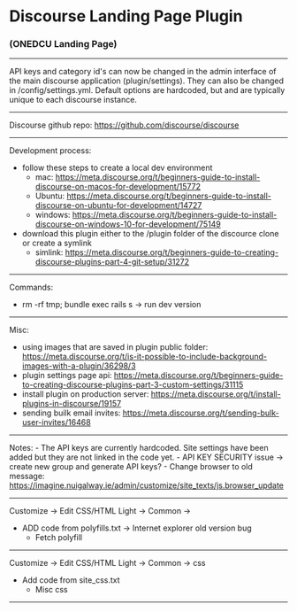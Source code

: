 # Discourse Landing Page Plugin
### (ONEDCU Landing Page)

---

API keys and category id's can now be changed in the admin interface of the main discourse application (plugin/settings). They can also be changed in /config/settings.yml. Default options are hardcoded, but and are typically unique to each discourse instance.

---

Discourse github repo: https://github.com/discourse/discourse

---

Development process:
 - follow these steps to create a local dev environment
   - mac: https://meta.discourse.org/t/beginners-guide-to-install-discourse-on-macos-for-development/15772
   - Ubuntu: https://meta.discourse.org/t/beginners-guide-to-install-discourse-on-ubuntu-for-development/14727
   - windows: https://meta.discourse.org/t/beginners-guide-to-install-discourse-on-windows-10-for-development/75149
 - download this plugin either to the /plugin folder of the discource clone or create a symlink
 	 - simlink: https://meta.discourse.org/t/beginners-guide-to-creating-discourse-plugins-part-4-git-setup/31272

---

Commands:
 - rm -rf tmp; bundle exec rails s -> run dev version

---

Misc:
 - using images that are saved in plugin public folder: https://meta.discourse.org/t/is-it-possible-to-include-background-images-with-a-plugin/36298/3
 - plugin settings page api: https://meta.discourse.org/t/beginners-guide-to-creating-discourse-plugins-part-3-custom-settings/31115
 - install plugin on production server: https://meta.discourse.org/t/install-plugins-in-discourse/19157
 - sending builk email invites: https://meta.discourse.org/t/sending-bulk-user-invites/16468

---

 Notes:
 	- The API keys are currently hardcoded. Site settings have been added but they are not linked in the code yet.
 	- API KEY SECURITY issue -> create new group and generate API keys?
 	- Change browser to old message: https://imagine.nuigalway.ie/admin/customize/site_texts/js.browser_update

---

Customize -> Edit CSS/HTML Light -> Common -> </head>
- ADD code from polyfills.txt -> Internet explorer old version bug
  - Fetch polyfill

---

Customize -> Edit CSS/HTML Light -> Common -> css
- Add code from site_css.txt
	- Misc css

---